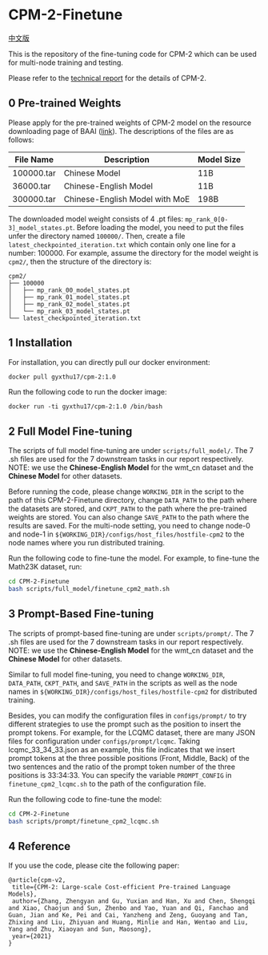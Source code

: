 # CPM-2-Finetune

[中文版](https://github.com/TsinghuaAI/CPM-2-Finetune/blob/master/README.md)

This is the repository of the fine-tuning code for CPM-2 which can be used for multi-node training and testing.

Please refer to the [technical report](https://arxiv.org/abs/2106.10715) for the details of CPM-2.


## 0 Pre-trained Weights

Please apply for the pre-trained weights of CPM-2 model on the resource downloading page of BAAI ([link](https://resource.wudaoai.cn/home?ind=2&name=WuDao%20WenYuan&id=1394901846484627456)). The descriptions of the files are as follows:

| File Name  | Description                    | Model Size |
| ---------- | ------------------------------ | ---------- |
| 100000.tar | Chinese Model                  | 11B        |
| 36000.tar  | Chinese-English Model          | 11B        |
| 300000.tar | Chinese-English Model with MoE | 198B       |

The downloaded model weight consists of 4 .pt files: `mp_rank_0[0-3]_model_states.pt`. Before loading the model, you need to put the files unfer the directory named `100000/`. Then, create a file `latest_checkpointed_iteration.txt` which contain only one line for a number: 100000. For example, assume the directory for the model weight is `cpm2/`, then the structure of the directory is:

```
cpm2/
├── 100000
│   ├── mp_rank_00_model_states.pt
│   ├── mp_rank_01_model_states.pt
│   ├── mp_rank_02_model_states.pt
│   └── mp_rank_03_model_states.pt
└── latest_checkpointed_iteration.txt
```

## 1 Installation

For installation, you can directly pull our docker environment:

```bash
docker pull gyxthu17/cpm-2:1.0
```

Run the following code to run the docker image:
```[bash]
docker run -ti gyxthu17/cpm-2:1.0 /bin/bash
```

## 2 Full Model Fine-tuning

The scripts of full model fine-tuning are under `scripts/full_model/`. The 7 .sh files are used for the 7 downstream tasks in our report respectively. NOTE: we use the **Chinese-English Model** for the wmt\_cn dataset and the **Chinese Model** for other datasets.

Before running the code, please change `WORKING_DIR` in the script to the path of this CPM-2-Finetune directory, change `DATA_PATH` to the path where the datasets are stored, and `CKPT_PATH` to the path where the pre-trained weights are stored. You can also change `SAVE_PATH` to the path where the results are saved. For the multi-node setting, you need to change node-0 and node-1 in `${WORKING_DIR}/configs/host_files/hostfile-cpm2` to the node names where you run distributed training. 

Run the following code to fine-tune the model. For example, to fine-tune the Math23K dataset, run:

```bash
cd CPM-2-Finetune
bash scripts/full_model/finetune_cpm2_math.sh
```



## 3 Prompt-Based Fine-tuning

The scripts of prompt-based fine-tuning are under `scripts/prompt/`. The 7 .sh files are used for the 7 downstream tasks in our report respectively. NOTE: we use the **Chinese-English Model** for the wmt\_cn dataset and the **Chinese Model** for other datasets.

Similar to full model fine-tuning, you need to change `WORKING_DIR`, `DATA_PATH`, `CKPT_PATH`, and `SAVE_PATH` in the scripts as well as the node names in `${WORKING_DIR}/configs/host_files/hostfile-cpm2` for distributed training.

Besides, you can modify the configuration files in `configs/prompt/` to try different strategies to use the prompt such as the position to insert the prompt tokens. For example, for the LCQMC dataset, there are many JSON files for configuration under `configs/prompt/lcqmc`. Taking lcqmc\_33\_34\_33.json as an example, this file indicates that we insert prompt tokens at the three possible positions (Front, Middle, Back) of the two sentences and the ratio of the prompt token number of the three positions is 33:34:33. You can specify the variable `PROMPT_CONFIG` in `finetune_cpm2_lcqmc.sh` to the path of the configuration file.

Run the following code to fine-tune the model:

```bash
cd CPM-2-Finetune
bash scripts/prompt/finetune_cpm2_lcqmc.sh
```



## 4 Reference

If you use the code, please cite the following paper:

```
@article{cpm-v2,
 title={CPM-2: Large-scale Cost-efficient Pre-trained Language Models},
 author={Zhang, Zhengyan and Gu, Yuxian and Han, Xu and Chen, Shengqi and Xiao, Chaojun and Sun, Zhenbo and Yao, Yuan and Qi, Fanchao and Guan, Jian and Ke, Pei and Cai, Yanzheng and Zeng, Guoyang and Tan, Zhixing and Liu, Zhiyuan and Huang, Minlie and Han, Wentao and Liu, Yang and Zhu, Xiaoyan and Sun, Maosong},
 year={2021}
}
```





